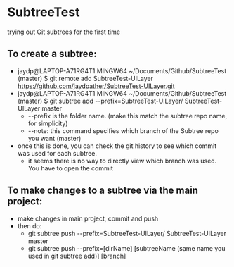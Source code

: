 # SubtreeTest
 trying out Git subtrees for the first time

## To create a subtree:
  * jaydp@LAPTOP-A71RG4T1 MINGW64 ~/Documents/Github/SubtreeTest (master)
    $ git remote add SubtreeTest-UILayer https://github.com/jaydpather/SubtreeTest-UILayer.git
  * jaydp@LAPTOP-A71RG4T1 MINGW64 ~/Documents/Github/SubtreeTest (master)
    $ git subtree add --prefix=SubtreeTest-UILayer/ SubtreeTest-UILayer master
    * --prefix is the folder name. (make this match the subtree repo name, for simplicity)
    * --note: this command specifies which branch of the Subtree repo you want (master)
  * once this is done, you can check the git history to see which commit was used for each subtree.
    * it seems there is no way to directly view which branch was used. You have to open the commit

## To make changes to a subtree via the main project:
  * make changes in main project, commit and push
  * then do:
    * git subtree push --prefix=SubtreeTest-UILayer/ SubtreeTest-UILayer master
    * git subtree push --prefix=[dirName] [subtreeName (same name you used in git subtree add)] [branch]
